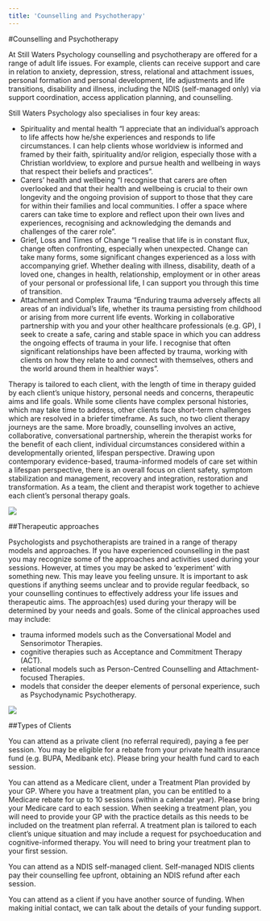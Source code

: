 ```yaml
---
title: 'Counselling and Psychotherapy'
---
```


#Counselling and Psychotherapy

At Still Waters Psychology counselling and psychotherapy are offered for a range of adult life issues. For example, clients can receive support and care in relation to anxiety, depression, stress, relational and attachment issues, personal formation and personal development, life adjustments and life transitions, disability and illness, including the NDIS (self-managed only) via support coordination, access application planning, and counselling.

Still Waters Psychology also specialises in four key areas:

- Spirituality and mental health
  “I appreciate that an individual’s approach to life affects how he/she experiences and responds to life circumstances. I can help clients whose worldview is informed and framed by their faith, spirituality and/or religion, especially those with a Christian worldview, to explore and pursue health and wellbeing in ways that respect their beliefs and practices”.
- Carers’ health and wellbeing
  “I recognise that carers are often overlooked and that their health and wellbeing is crucial to their own longevity and the ongoing provision of support to those that they care for within their families and local communities. I offer a space where carers can take time to explore and reflect upon their own lives and experiences, recognising and acknowledging the demands and challenges of the carer role”.
- Grief, Loss and Times of Change
  “I realise that life is in constant flux, change often confronting, especially when unexpected. Change can take many forms, some significant changes experienced as a loss with accompanying grief. Whether dealing with illness, disability, death of a loved one, changes in health, relationship, employment or in other areas of your personal or professional life, I can support you through this time of transition.
- Attachment and Complex Trauma
  “Enduring trauma adversely affects all areas of an individual’s life, whether its trauma persisting from childhood or arising from more current life events. Working in collaborative partnership with you and your other healthcare professionals (e.g. GP), I seek to create a safe, caring and stable space in which you can address the ongoing effects of trauma in your life. I recognise that often significant relationships have been affected by trauma, working with clients on how they relate to and connect with themselves, others and the world around them in healthier ways”.

Therapy is tailored to each client, with the length of time in therapy guided by each client’s unique history, personal needs and concerns, therapeutic aims and life goals. While some clients have complex personal histories, which may take time to address, other clients face short-term challenges which are resolved in a briefer timeframe. As such, no two client therapy journeys are the same. More broadly, counselling involves an active, collaborative, conversational partnership, wherein the therapist works for the benefit of each client, individual circumstances considered within a developmentally oriented, lifespan perspective. Drawing upon contemporary evidence-based, trauma-informed models of care set within a lifespan perspective, there is an overall focus on client safety, symptom stabilization and management, recovery and integration, restoration and transformation. As a team, the client and therapist work together to achieve each client’s personal therapy goals.

<img class="ui large fluid centered" src={hands} />

##Therapeutic approaches

Psychologists and psychotherapists are trained in a range of therapy models and approaches. If you have experienced counselling in the past you may recognize some of the approaches and activities used during your sessions. However, at times you may be asked to ‘experiment’ with something new. This may leave you feeling unsure. It is important to ask questions if anything seems unclear and to provide regular feedback, so your counselling continues to effectively address your life issues and therapeutic aims. The approach(es) used during your therapy will be determined by your needs and goals. Some of the clinical approaches used may include:

- trauma informed models such as the Conversational Model and Sensorimotor Therapies.
- cognitive therapies such as Acceptance and Commitment Therapy (ACT).
- relational models such as Person-Centred Counselling and Attachment-focused Therapies.
- models that consider the deeper elements of personal experience, such as Psychodynamic Psychotherapy.

<img class="ui large fluid centered" src={hands} />

##Types of Clients

You can attend as a private client (no referral required), paying a fee per session. You may be eligible for a rebate from your private health insurance fund (e.g. BUPA, Medibank etc). Please bring your health fund card to each session.

You can attend as a Medicare client, under a Treatment Plan provided by your GP. Where you have a treatment plan, you can be entitled to a Medicare rebate for up to 10 sessions (within a calendar year). Please bring your Medicare card to each session. When seeking a treatment plan, you will need to provide your GP with the practice details as this needs to be included on the treatment plan referral. A treatment plan is tailored to each client’s unique situation and may include a request for psychoeducation and cognitive-informed therapy. You will need to bring your treatment plan to your first session.

You can attend as a NDIS self-managed client. Self-managed NDIS clients pay their counselling fee upfront, obtaining an NDIS refund after each session.

You can attend as a client if you have another source of funding. When making initial contact, we can talk about the details of your funding support.
